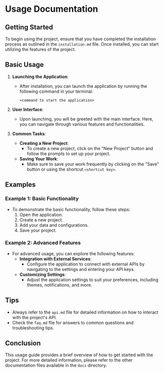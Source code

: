 # Usage Documentation

## Getting Started

To begin using the project, ensure that you have completed the installation process as outlined in the `installation.md` file. Once installed, you can start utilizing the features of the project.

## Basic Usage

1. **Launching the Application**: 
   - After installation, you can launch the application by running the following command in your terminal:
     ```
     <command to start the application>
     ```

2. **User Interface**: 
   - Upon launching, you will be greeted with the main interface. Here, you can navigate through various features and functionalities.

3. **Common Tasks**:
   - **Creating a New Project**: 
     - To create a new project, click on the "New Project" button and follow the prompts to set up your project.
   - **Saving Your Work**: 
     - Make sure to save your work frequently by clicking on the "Save" button or using the shortcut `<shortcut key>`.

## Examples

### Example 1: Basic Functionality

- To demonstrate the basic functionality, follow these steps:
  1. Open the application.
  2. Create a new project.
  3. Add your data and configurations.
  4. Save your project.

### Example 2: Advanced Features

- For advanced usage, you can explore the following features:
  - **Integration with External Services**: 
    - Configure the application to connect with external APIs by navigating to the settings and entering your API keys.
  - **Customizing Settings**: 
    - Adjust the application settings to suit your preferences, including themes, notifications, and more.

## Tips

- Always refer to the `api.md` file for detailed information on how to interact with the project's API.
- Check the `faq.md` file for answers to common questions and troubleshooting tips.

## Conclusion

This usage guide provides a brief overview of how to get started with the project. For more detailed information, please refer to the other documentation files available in the `docs` directory.